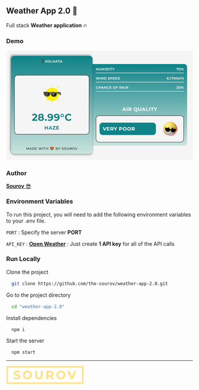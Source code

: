 ## Weather App 2.0 🔅

Full stack **Weather application** 🔥

### Demo

![Demo Image](https://github.com/the-sourov/weather-app-2.0/blob/main/public/images/demo.png?raw=true)

### Author

[**Sourov** 😎](https://www.github.com/the-sourov)

### Environment Variables

To run this project, you will need to add the following environment variables to your .env file.

`PORT` : Specify the server **PORT**

`API_KEY` : [**Open Weather**](https://openweathermap.org/api) : Just create **1 API key** for all of the API calls

### Run Locally

Clone the project

```bash
  git clone https://github.com/the-sourov/weather-app-2.0.git
```

Go to the project directory

```bash
  cd "weather-app-2.0"
```

Install dependencies

```bash
  npm i
```

Start the server

```bash
  npm start
```

---

![Author Logo](https://raw.githubusercontent.com/the-sourov/the-sourov/main/images/author-logo.png)
